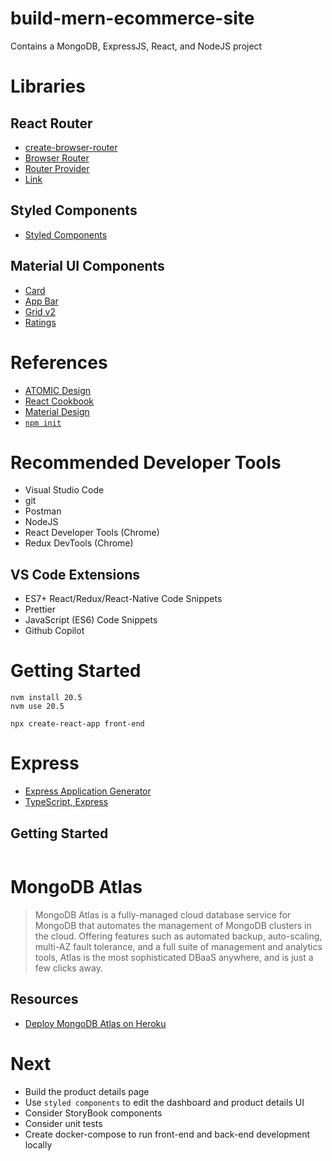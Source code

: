 # build-mern-ecommerce-site
Contains a MongoDB, ExpressJS, React, and NodeJS project

# Libraries

## React Router
- [create-browser-router](https://reactrouter.com/en/main/routers/)
- [Browser Router](https://reactrouter.com/en/main/router-components/browser-router)
- [Router Provider](https://reactrouter.com/en/main/routers/)
- [Link](https://reactrouter.com/en/main/components/link)

## Styled Components
- [Styled Components](https://styled-components.com/) 

## Material UI Components
- [Card](https://mui.com/material-ui/react-card/#primary-action)
- [App Bar](https://mui.com/material-ui/react-app-bar/)
- [Grid v2](https://mui.com/material-ui/react-grid2/)
- [Ratings](https://mui.com/material-ui/react-rating/)

# References
- [ATOMIC Design](https://medium.com/@janelle.wg/atomic-design-pattern-how-to-structure-your-react-application-2bb4d9ca5f97)
- [React Cookbook](https://learning.oreilly.com/library/view/react-cookbook/9781492085836/)
- [Material Design](https://m3.material.io/styles/color/dynamic-color/overview)
- [`npm init`](https://docs.npmjs.com/cli/v9/commands/npm-init)

# Recommended Developer Tools
- Visual Studio Code
- git
- Postman
- NodeJS
- React Developer Tools (Chrome)
- Redux DevTools (Chrome)

## VS Code Extensions
- ES7+ React/Redux/React-Native Code Snippets
- Prettier
- JavaScript (ES6) Code Snippets
- Github Copilot

# Getting Started
```
nvm install 20.5
nvm use 20.5
```

```
npx create-react-app front-end
```

# Express
- [Express Application Generator](https://expressjs.com/en/starter/generator.html)
- [TypeScript, Express](https://www.pullrequest.com/blog/intro-to-using-typescript-in-a-nodejs-express-project/)

## Getting Started
```

```

# MongoDB Atlas
> MongoDB Atlas is a fully-managed cloud database service for MongoDB that automates the management of MongoDB clusters in the cloud. Offering features such as automated backup, auto-scaling, multi-AZ fault tolerance, and a full suite of management and analytics tools, Atlas is the most sophisticated DBaaS anywhere, and is just a few clicks away.

## Resources
- [Deploy MongoDB Atlas on Heroku](https://www.mongodb.com/developer/products/atlas/use-atlas-on-heroku/)

# Next
- Build the product details page
- Use `styled components` to edit the dashboard and product details UI
- Consider StoryBook components
- Consider unit tests
- Create docker-compose to run front-end and back-end development locally

